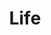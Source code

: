 ---
title: Life
weight: 9
image_path: /assets/images/project/life.jpg
description: Developed 3D serious Game, made by Unity.
---